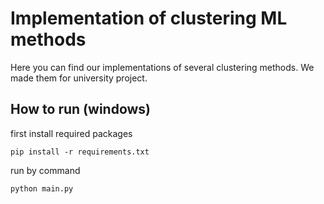 # Implementation of clustering ML methods

Here you can find our implementations of several clustering methods. We made them for university project.

## How to run (windows)

first install required packages

    pip install -r requirements.txt

run by command

    python main.py
